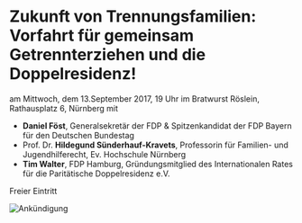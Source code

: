 # Zukunft von Trennungsfamilien: Vorfahrt für gemeinsam Getrennterziehen und die Doppelresidenz!

am Mittwoch, dem 13.September 2017, 19 Uhr
im Bratwurst Röslein, Rathausplatz 6, Nürnberg mit
* **Daniel Föst**, Generalsekretär der FDP & Spitzenkandidat der FDP Bayern für den Deutschen Bundestag
* Prof. Dr. **Hildegund Sünderhauf-Kravets**, Professorin für Familien- und Jugendhilferecht, Ev. Hochschule Nürnberg
* **Tim Walter**, FDP Hamburg, Gründungsmitglied des Internationalen Rates für die Paritätische Doppelresidenz e.V.

Freier Eintritt

![Ankündigung](https://scontent-vie1-1.xx.fbcdn.net/v/t31.0-8/20988409_163720347527286_618853074954895955_o.jpg?oh=c434c39cbd21e359eb95a1973e24f639&oe=5A1D07C8)
